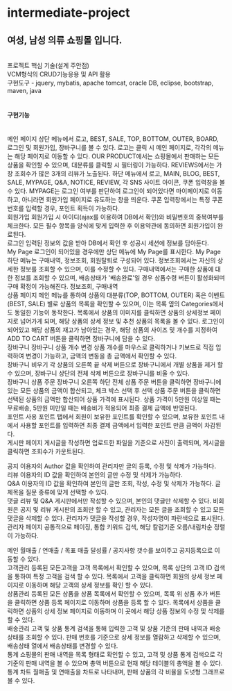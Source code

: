 # intermediate-project<br>
<h2>여성, 남성 의류 쇼핑몰 입니다.</h2><br>
프로젝트 핵심 기술(설계 주안점)<br>
VCM형식의 CRUD기능응용 및 API 활용<br>
구현도구 - jquery, mybatis, apache tomcat, oracle DB, eclipse, bootstrap, maven, java
<br><br>
<h4>구현기능</h4><br>
메인 페이지
상단 메뉴에서 로고, BEST, SALE, TOP, BOTTOM, OUTER, BOARD, 로그인 및 회원가입, 장바구니를 볼 수 있다.
로고는 클릭 시 메인 페이지로, 각각의 메뉴는 해당 페이지로 이동할 수 있다.
OUR PRODUCT에서는 쇼핑몰에서 판매하는 모든 상품을 확인할 수 있으며, 대분류를 클릭할 시 필터링이 가능하다.
REVIEWS에서는 가장 조회수가 많은 3개의 리뷰가 노출된다.
하단 메뉴에서 로고, MAIN, BLOG, BEST, SALE, MYPAGE, Q&A, NOTICE, REVIEW, 각 SNS 사이트 아이콘, 쿠폰 입력창을 볼 수 있다.
MYPAGE는 로그인 여부를 판단하여 로그인이 되어있다면 마이페이지로 이동하고, 아니라면 회원가입 페이지로 유도하는 창을 띄운다.
쿠폰 입력창에서는 특정 쿠폰 번호를 입력할 경우, 포인트 획득이 가능하다.
<br>
회원가입
회원가입 시 아이디(ajax를 이용하여 DB에서 확인)와 비밀번호의 중복여부를 체크한다.
모든 필수 항목을 양식에 맞게 입력한 후 이용약관에 동의하면 회원가입이 완료된다.
<br>
로그인
입력된 정보의 값을 받아 DB에서 확인 후 성공시 세션에 정보를 담아둔다.
<br>
My Page
로그인이 되어있을 경우에만 상단 메뉴에 My Page를 표시한다.
My Page 하단 메뉴는 구매내역, 정보조회, 회원탈퇴로 구성되어 있다.
정보조회에서는 자신의 상세한 정보를 조회할 수 있으며, 이를 수정할 수 있다.
구매내역에서는 구매한 상품에 대한 정보를 조회할 수 있으며, 배송상태가 '배송완료'일 경우 상품수령 버튼이 활성화되며 구매 확정이 가능해진다.
정보조회, 구매내역
<br>
상품 페이지
메인 메뉴를 통하여 상품의 대분류(TOP, BOTTOM, OUTER) 혹은 이벤트(BEST, SALE) 별로 상품의 목록을 확인할 수 있으며, 이는 목록 옆의 Categories에서도 동일한 기능이 동작한다.
목록에서 상품의 이미지를 클릭하면 상품의 상세정보 페이지로 넘어가게 되며, 해당 상품의 상세 정보 및 추천 상품의 목록을 볼 수 있다.
로그인이 되어있고 해당 상품의 재고가 남아있는 경우, 해당 상품의 사이즈 및 개수를 지정하여 ADD TO CART 버튼을 클릭하면 장바구니에 담을 수 있다.
<br>
장바구니
장바구니 상품 개수 변경
상품 개수를 마우스로 클릭하거나 키보드로 직접 입력하여 변경이 가능하고, 금액의 변동을 총 금액에서 확인할 수 있다.
<br>
장바구니 비우기
각 상품의 오른쪽 끝 삭제 버튼으로 장바구니에서 개별 상품을 제거 할 수 있으며, 장바구니 상단의 전체 삭제 버튼으로 장바구니를 비울 수 있다.
<br>
장바구니 상품 주문
장바구니 오른쪽 하단 전체 상품 주문 버튼을 클릭하면 장바구니에 있는 모든 상품의 금액이 합산되고, 체크 박스 선택 후 선택 상품 주문 버튼을 클릭하면 선택된 상품의 금액만 합산되어 상품 가격에 표시된다.
상품 가격이 5만원 이상일 때는 무료배송, 5만원 미만일 때는 배송비가 적용되어 최종 결제 금액에 반영된다.
<br>
포인트 사용
포인트 탭에서 회원이 보유한 포인트를 확인할 수 있으며, 보유한 포인트 내에서 사용할 포인트를 입력하면 최종 결제 금액에서 입력한 포인트 만큼 금액이 차감된다.
<br>
게시판 페이지
게시글을 작성하면 업로드한 파일을 기준으로 사진이 출력되며, 게시글을 클릭하면 조회수가 카운트된다.



공지
이용자의 Author 값을 확인하여 관리자만 글의 등록, 수정 및 삭제가 가능하다.
<br>
리뷰
이용자의 ID 값을 확인하여 본인의 글만 수정 및 삭제가 가능하다.
<br>
Q&A
이용자의 ID 값을 확인하여 본인의 글만 조회, 작성, 수정 및 삭제가 가능하다. 글 제목을 질문 종류에 맞게 선택할 수 있다.
<br>
댓글
리뷰 및 Q&A 게시판에서만 작성할 수 있으며, 본인의 댓글만 삭제할 수 있다.
비회원은 공지 및 리뷰 게시판의 조회만 할 수 있고, 관리자는 모든 글을 조회할 수 있고 모든 댓글을 삭제할 수 있다.
관리자가 댓글을 작성할 경우, 작성자명이 파란색으로 표시된다.
<br>
관리자 페이지
공통적으로 페이징, 통합 키워드 검색, 해당 칼럼기준 오름/내림차순 정렬이 가능하다.

메인
월매출 / 연매출 / 목표 매출 달성률 / 공지사항 갯수를 보여주고 공지등록으로 이동할 수 있다.
<br>
고객관리
등록된 모든고객을 고객 목록에서 확인할 수 있으며, 목록 상단의 고객 ID 검색을 통하여 특정 고객을 검색 할 수 있다.
목록에서 고객을 클릭하면 회원의 상세 정보 페이지로 이동하며 해당 고객의 상세 정보를 확인 할 수 있다.
<br>상품관리
등록된 모든 상품을 상품 목록에서 확인할 수 있으며, 목록 위 상품 추가 버튼을 클릭하면 상품 등록 페이지로 이동하며 상품을 등록 할 수 있다.
목록에서 상품을 클릭하면 상품의 상세 정보 페이지로 이동하며 이 곳에서 해당 상품 정보의 수정 및 삭제를 할 수 있다.
<br>
배송관리
고객 및 상품 통계 검색을 통해 입력한 고객 및 상품 기준의 판매 내역과 배송 상태를 조회할 수 있다.
판매 번호를 기준으로 상세 정보를 열람하고 삭제할 수 있으며, 배송상태 열에서 배송상태를 변경할 수 있다.
<br>통계
쇼핑몰의 판매 내역을 목록 형태로 확인할 수 있고, 고객 및 상품 통계 검색으로 각 기준의 판매 내역을  볼 수 있으며 총액 버튼으로 현재 해당 테이블의 총액을 볼 수 있다.
통계 차트
월매출 및 연매출을 차트로 나타내며, 판매 상품의 각 비율을 도넛형 그래프로 볼 수 있다.
